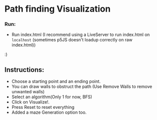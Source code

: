# Path finding Visualization

### Run: 
 - Run index.html (I recommend using a LiveServer to run index.html on `localhost` (sometimes p5JS doesn't loadup correctly on raw index.html))
 
 :)

 ## Instructions:
  - Choose a starting point and an ending point.
  - You can draw walls to obstruct the path (Use Remove Walls to remove unwanted walls)
  - Select an algorithm(Only 1 for now, BFS) 
  - Click on Visualize!. 
  - Press Reset to reset everything
  - Added a maze Generation option too.
 
 <!-- Samples:
 
 ![Sample_1](sample1.png)

 ![Sample_2](sample_2.png)

 ![Sample_3](sample2.png)

 ![Sample_4](sample_1.png)
 -->
